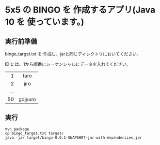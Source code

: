 # 5x5 の BINGO を 作成するアプリ(Java 10 を 使っています。)


実行前準備
----------

bingo_target.txt を 作成し、jarと同じディレクトリにおいてください。

ID には、1から順番にシーケンシャルにデータを入れてください。

|      |            |
|-----:|:----------:|
|1     |taro        |
|2     |jiro        |
|...   |            |
|50    |gojyuro     |


実行
----

```
mvn package
cp bingo_target.txt target/
java -jar target/bingo-0.0.1-SNAPSHOT-jar-with-dependencies.jar
```